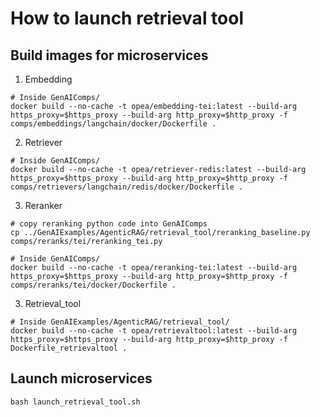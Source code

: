 # How to launch retrieval tool
## Build images for microservices
1. Embedding
```
# Inside GenAIComps/
docker build --no-cache -t opea/embedding-tei:latest --build-arg https_proxy=$https_proxy --build-arg http_proxy=$http_proxy -f comps/embeddings/langchain/docker/Dockerfile .
```
2. Retriever
```
# Inside GenAIComps/
docker build --no-cache -t opea/retriever-redis:latest --build-arg https_proxy=$https_proxy --build-arg http_proxy=$http_proxy -f comps/retrievers/langchain/redis/docker/Dockerfile .
```
3. Reranker
```
# copy reranking python code into GenAIComps
cp ../GenAIExamples/AgenticRAG/retrieval_tool/reranking_baseline.py comps/reranks/tei/reranking_tei.py

# Inside GenAIComps/
docker build --no-cache -t opea/reranking-tei:latest --build-arg https_proxy=$https_proxy --build-arg http_proxy=$http_proxy -f comps/reranks/tei/docker/Dockerfile .
```
3. Retrieval_tool
```
# Inside GenAIExamples/AgenticRAG/retrieval_tool/
docker build --no-cache -t opea/retrievaltool:latest --build-arg https_proxy=$https_proxy --build-arg http_proxy=$http_proxy -f Dockerfile_retrievaltool .
```
## Launch microservices
```
bash launch_retrieval_tool.sh
```